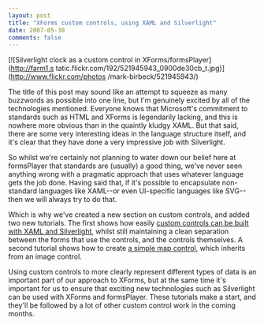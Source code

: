 ```yaml
---
layout: post
title: "XForms custom controls, using XAML and Silverlight"
date: 2007-05-30
comments: false
---
```

[![Silverlight clock as a custom control in XForms/formsPlayer](http://farm1.s
tatic.flickr.com/192/521945943_0900de30cb_t.jpg)](http://www.flickr.com/photos
/mark-birbeck/521945943/)

  
The title of this post may sound like an attempt to squeeze as many buzzwords
as possible into one line, but I'm genuinely excited by all of the
technologies mentioned. Everyone knows that Microsoft's commitment to
standards such as HTML and XForms is legendarily lacking, and this is nowhere
more obvious than in the quaintly kludgy XAML. But that said, there are some
very interesting ideas in the language structure itself, and it's clear that
they have done a very impressive job with Silverlight.

<!-- more -->

  
So whilst we're certainly not planning to water down our belief here at
formsPlayer that standards are (usually) a good thing, we've never seen
anything wrong with a pragmatic approach that uses whatever language gets the
job done. Having said that, if it's possible to encapsulate non-standard
languages like XAML--or even UI-specific languages like SVG--then we will
always try to do that.

  
Which is why we've created a new section on custom controls, and added two new
tutorials. The first shows how easily [custom controls can be built with XAML
and Silverlight](/node/890), whilst still maintaining a clean separation
between the forms that use the controls, and the controls themselves. A second
tutorial shows how to create [a simple map control](/node/887), which inherits
from an image control.

  
Using custom controls to more clearly represent different types of data is an
important part of our approach to XForms, but at the same time it's important
for us to ensure that exciting new technologies such as Silverlight can be
used with XForms and formsPlayer. These tutorials make a start, and they'll be
followed by a lot of other custom control work in the coming months.

